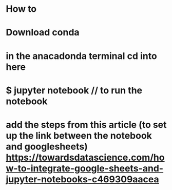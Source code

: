 # How to

# Download conda
# in the anacadonda terminal cd into here
# $ jupyter notebook // to run the notebook
# add the steps from this article (to set up the link between the notebook and googlesheets) https://towardsdatascience.com/how-to-integrate-google-sheets-and-jupyter-notebooks-c469309aacea